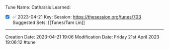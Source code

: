 Tune Name: Catharsis
Learned: 
- [x]  ✅ 2023-04-21
Key:
Session: https://thesession.org/tunes/703
Suggested Sets: [[Tunes/Tam Lin]]

---
Creation Date: 2023-04-21 19:06
Modification Date: Friday 21st April 2023 19:06:12
#tune
